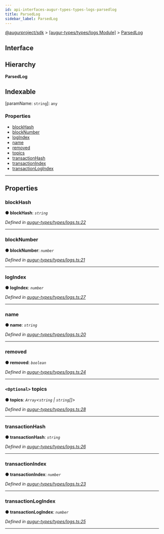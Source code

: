 ```yaml
---
id: api-interfaces-augur-types-types-logs-parsedlog
title: ParsedLog
sidebar_label: ParsedLog
---
```


[@augurproject/sdk](api-readme.md) > [[augur-types/types/logs Module]](api-modules-augur-types-types-logs-module.md) > [ParsedLog](api-interfaces-augur-types-types-logs-parsedlog.md)

## Interface

## Hierarchy

**ParsedLog**

## Indexable

\[paramName: `string`\]:&nbsp;`any`

### Properties

* [blockHash](api-interfaces-augur-types-types-logs-parsedlog.md#blockhash)
* [blockNumber](api-interfaces-augur-types-types-logs-parsedlog.md#blocknumber)
* [logIndex](api-interfaces-augur-types-types-logs-parsedlog.md#logindex)
* [name](api-interfaces-augur-types-types-logs-parsedlog.md#name)
* [removed](api-interfaces-augur-types-types-logs-parsedlog.md#removed)
* [topics](api-interfaces-augur-types-types-logs-parsedlog.md#topics)
* [transactionHash](api-interfaces-augur-types-types-logs-parsedlog.md#transactionhash)
* [transactionIndex](api-interfaces-augur-types-types-logs-parsedlog.md#transactionindex)
* [transactionLogIndex](api-interfaces-augur-types-types-logs-parsedlog.md#transactionlogindex)

---

## Properties

<a id="blockhash"></a>

###  blockHash

**● blockHash**: *`string`*

*Defined in [augur-types/types/logs.ts:22](https://github.com/AugurProject/augur/blob/1e1466f1d3/packages/augur-types/types/logs.ts#L22)*

___
<a id="blocknumber"></a>

###  blockNumber

**● blockNumber**: *`number`*

*Defined in [augur-types/types/logs.ts:21](https://github.com/AugurProject/augur/blob/1e1466f1d3/packages/augur-types/types/logs.ts#L21)*

___
<a id="logindex"></a>

###  logIndex

**● logIndex**: *`number`*

*Defined in [augur-types/types/logs.ts:27](https://github.com/AugurProject/augur/blob/1e1466f1d3/packages/augur-types/types/logs.ts#L27)*

___
<a id="name"></a>

###  name

**● name**: *`string`*

*Defined in [augur-types/types/logs.ts:20](https://github.com/AugurProject/augur/blob/1e1466f1d3/packages/augur-types/types/logs.ts#L20)*

___
<a id="removed"></a>

###  removed

**● removed**: *`boolean`*

*Defined in [augur-types/types/logs.ts:24](https://github.com/AugurProject/augur/blob/1e1466f1d3/packages/augur-types/types/logs.ts#L24)*

___
<a id="topics"></a>

### `<Optional>` topics

**● topics**: *`Array`<`string` \| `string`[]>*

*Defined in [augur-types/types/logs.ts:28](https://github.com/AugurProject/augur/blob/1e1466f1d3/packages/augur-types/types/logs.ts#L28)*

___
<a id="transactionhash"></a>

###  transactionHash

**● transactionHash**: *`string`*

*Defined in [augur-types/types/logs.ts:26](https://github.com/AugurProject/augur/blob/1e1466f1d3/packages/augur-types/types/logs.ts#L26)*

___
<a id="transactionindex"></a>

###  transactionIndex

**● transactionIndex**: *`number`*

*Defined in [augur-types/types/logs.ts:23](https://github.com/AugurProject/augur/blob/1e1466f1d3/packages/augur-types/types/logs.ts#L23)*

___
<a id="transactionlogindex"></a>

###  transactionLogIndex

**● transactionLogIndex**: *`number`*

*Defined in [augur-types/types/logs.ts:25](https://github.com/AugurProject/augur/blob/1e1466f1d3/packages/augur-types/types/logs.ts#L25)*

___

